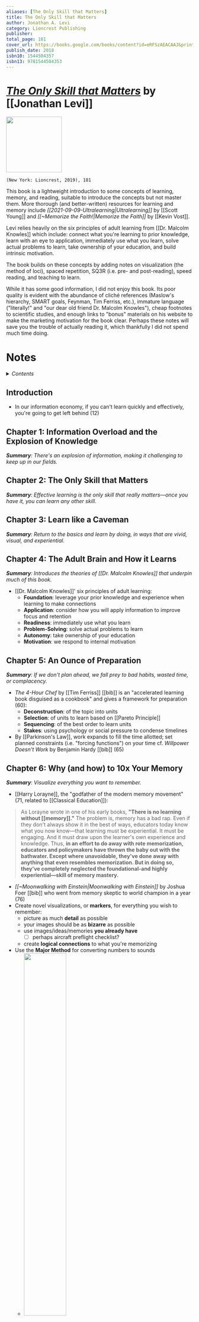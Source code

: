 ```yaml
---
aliases: [The Only Skill that Matters]
title: The Only Skill that Matters
author: Jonathan A. Levi
category: Lioncrest Publishing
publisher: 
total_page: 181
cover_url: https://books.google.com/books/content?id=eRFSzAEACAAJ&printsec=frontcover&img=1&zoom=1&source=gbs_api
publish_date: 2018
isbn10: 1544504357
isbn13: 9781544504353
---
```

# *[The Only Skill that Matters](https://lioncrest.com/books/the-only-skill-that-matters-jonathan-levi/)* by [[Jonathan Levi]]

<img src="https://lioncrest.com/wp-content/uploads/2019/09/the-only-skill-that-matters.jpg" width=150>

`(New York: Lioncrest, 2019), 181`


This book is a lightweight introduction to some concepts of learning, memory, and reading, suitable to introduce the concepts but not master them. More thorough (and better-written) resources for learning and memory include *[[2021-09-09-Ultralearning|Ultralearning]]* by [[Scott Young]] and *[[~Memorize the Faith!|Memorize the Faith]]* by [[Kevin Vost]]. 

Levi relies heavily on the six principles of adult learning from [[Dr. Malcolm Knowles]] which include: connect what you're learning to prior knowledge, learn with an eye to application, immediately use what you learn, solve actual problems to learn, take ownership of your education, and build intrinsic motivation. 

The book builds on these concepts by adding notes on visualization (the method of loci), spaced repetition, SQ3R (i.e. pre- and post-reading), speed reading, and teaching to learn.

While it has some good information, I did not enjoy this book. Its poor quality is evident with the abundance of cliché references (Maslow's hierarchy, SMART goals, Feynman, Tim Ferriss, etc.), immature language ("literally!" and "our dear old friend Dr. Malcolm Knowles"), cheap footnotes to scientific studies, and enough links to "bonus" materials on his website to make the marketing motivation for the book clear. Perhaps these notes will save you the trouble of actually reading it, which thankfully I did not spend much time doing.


# Notes

<details>
 <summary><i>Contents</i></summary>
<!-- MarkdownTOC autolink="true" -->

- [Introduction](#introduction)
- [Chapter 1: Information Overload and the Explosion of Knowledge](#chapter-1-information-overload-and-the-explosion-of-knowledge)
- [Chapter 2: The Only Skill that Matters](#chapter-2-the-only-skill-that-matters)
- [Chapter 3: Learn like a Caveman](#chapter-3-learn-like-a-caveman)
- [Chapter 4: The Adult Brain and How it Learns](#chapter-4-the-adult-brain-and-how-it-learns)
- [Chapter 5: An Ounce of Preparation](#chapter-5-an-ounce-of-preparation)
- [Chapter 6: Why \(and how\) to 10x Your Memory](#chapter-6-why-and-how-to-10x-your-memory)
- [Chapter 7: The Mnemonic Nuclear Option](#chapter-7-the-mnemonic-nuclear-option)
- [Chapter 8: Never Forget Again](#chapter-8-never-forget-again)
- [Chapter 9: Priming Your Brain for Learning](#chapter-9-priming-your-brain-for-learning)
- [Chapter 10: Learning to Walk on your Hands](#chapter-10-learning-to-walk-on-your-hands)
- [Chapter 11: Cross-Pollination and Brute Force Learning](#chapter-11-cross-pollination-and-brute-force-learning)
- [Chapter 12: Check Yourself](#chapter-12-check-yourself)
- [Chapter 13: Pay it Forward](#chapter-13-pay-it-forward)
- [Chapter 14: High-Performance Habits](#chapter-14-high-performance-habits)

<!-- /MarkdownTOC -->
</details>

## Introduction
- In our information economy, if you can't learn quickly and effectively, you're going to get left behind (12)


## Chapter 1: Information Overload and the Explosion of Knowledge
_**Summary**: There's an explosion of information, making it challenging to keep up in our fields._


## Chapter 2: The Only Skill that Matters
_**Summary**: Effective learning is the only skill that really matters—once you have it, you can learn any other skill._


## Chapter 3: Learn like a Caveman
_**Summary**: Return to the basics and learn by doing, in ways that are vivid, visual, and experiential._


## Chapter 4: The Adult Brain and How it Learns
_**Summary**: Introduces the theories of [[Dr. Malcolm Knowles]] that underpin much of this book._
- [[Dr. Malcolm Knowles]]' six principles of adult learning:
	- **Foundation**: leverage your prior knowledge and experience when learning to make connections
	- **Application**: consider how you will apply information to improve focus and retention
	- **Readiness**: immediately use what you learn
	- **Problem-Solving**: solve actual problems to learn
	- **Autonomy**: take ownership of your education
	- **Motivation**: we respond to internal motivation


## Chapter 5: An Ounce of Preparation
_**Summary**: If we don't plan ahead, we fall prey to bad habits, wasted time, or complacency._
- *The 4-Hour Chef* by [[Tim Ferriss]] [[bib]] is an "accelerated learning book disguised as a cookbook" 
 and gives a framework for preparation (60):
	- **Deconstruction**: of the topic into units
	- **Selection**: of units to learn based on [[Pareto Principle]]
	- **Sequencing**: of the best order to learn units
	- **Stakes**: using psychology or social pressure to condense timelines
- By [[Parkinson's Law]], work expands to fill the time allotted; set planned constraints (i.e. "forcing functions") on your time cf. *Willpower Doesn't Work* by Benjamin Hardy [[bib]] (65)


## Chapter 6: Why (and how) to 10x Your Memory
_**Summary**: Visualize everything you want to remember._
- [[Harry Lorayne]], the "godfather of the modern memory movement" (71, related to [[Classical Education]]):

>As Lorayne wrote in one of his early books, **"There is no learning without [[memory]]."** The problem is, memory has a bad rap. Even if they don't always show it in the best of ways, educators today know what you now know—that learning must be experiential. It must be engaging. And it must draw upon the learner's own experience and knowledge. Thus, **in an effort to do away with rote memorization, educators and policymakers have thrown the baby out with the bathwater. Except where unavoidable, they've done away with anything that even resembles memorization. But in doing so, they've completely neglected the foundational-and highly experiential—skill of memory mastery.**

- *[[~Moonwalking with Einstein|Moonwalking with Einstein]]* by Joshua Foer [[bib]] who went from memory skeptic to world champion in a year (76)
- Create novel visualizations, or **markers**, for everything you wish to remember:
	- picture as much **detail** as possible
	- your images should be as **bizarre** as possible
	- use images/ideas/memories **you already have** 
		- [ ] perhaps aircraft preflight checklist?
	- create **logical connections** to what you're memorizing 
- Use the **Major Method** for converting numbers to sounds
	- <img src="https://masterofmemory.com/wp-content/uploads/2014/02/Major-System-1080x720.jpg" width="50%">
	- [ ] #read / #watch  [Major System | Art of Memory](https://artofmemory.com/wiki/Major_System/)


## Chapter 7: The Mnemonic Nuclear Option
_**Summary**: Build a **memory palace** (i.e. the **method of loci**)._
- The "mnemonic nuclear option" is to use a **memory palace** or the **method of loci** by placing visualizations in a room.
	- [[St. Augustine]] talks about this in *[[~Confessions|Confessions]]* Book X [[bib]] (96)
	- For a better description of this method, see *[[~Memorize the Faith!|Memorize the Faith]]* by [[Kevin Vost]]
	- You have hundreds of potential memory palaces in your mind already (places you have lived/worked/etc.)


## Chapter 8: Never Forget Again
_**Summary**: Practice [[Spaced repetition]] to keep cement memories._
- **[[Spaced repetition]]** goes back to [[Hermann Ebbinghaus]] who wrote *Memory: A Contribution to Experimental Psychology* [[bib]] which describes the exponential loss of memory (106)
- Knowing this "forgetting curve", practice overlearning, and spaced repetition (using tools such as a Leitner box, Anki, Memrise, Brainscape, or Obsidian plugins)
	- [ ] #watch (1.5 hr) [The Absolute State of [[Spaced Repetition]] In Obsidian](https://youtu.be/OqVs1Sw-Ahg)
	- [ ] create Readwise-like functionality in Obsidian to practice spaced repetition with my reading notes 
- *Fluen Forever* by Gabriel Wyner [[bib]] combines spaced repetition with photos


## Chapter 9: Priming Your Brain for Learning
_**Summary**: Use Francis Robinson's **SQ3R method** (including pre-reading) to increase reading comprehension._
- [[Francis P. Robinson]] in *Effective Study* [[bib]] developed the **SQ3R method**:
	- **Survey**: skim for structure and important points to build a map of the text
	- **Question**: connect to prior material and knowledge
	- **Read**: read the text
	- **Recall**: remember what you've read and create visual mnemonics 
	- **Review**: perform spaced repetition on your notes (spend more time on this than all of the prior steps combined)
	- **Survey** and **Question** together are **Pre-reading**


## Chapter 10: Learning to Walk on your Hands
_**Summary**: He gives instruction in **speed reading** with methods like minimizing subvocalization and taking larger eye fixations to minimize saccadic blindness and claims comprehension at 700 wpm._


## Chapter 11: Cross-Pollination and Brute Force Learning
_**Summary**: Learning anything helps you learn everything to be opportunistic in what you learn. When learning something, attack it from multiple angles._
- All of human knowledge is connected, so **learning anything helps you learn everything** (144)
- Your motivation to learn is a scarce resource, so take advantage of it by following your curiosity down unrelated paths (147)
- "**Brute force learning**" by Mattan Griffel ([Brute Force Learning](https://onemonth.com/brute-force-learning)): learning from multiple angles (i.e. doing all the intro tutorial or listening to a bunch of podcasts to hear the same lesson from different perspectives)
	- This is perhaps better called "multi-pronged learning" rather than "brute force learning"


## Chapter 12: Check Yourself
_**Summary**: There are clearly different levels of understanding as illustrated in **[[Bloom's Taxonomy]]** of learning. Our goal is to test ourselves (for example by [[writing]]) to move up the hierarchy._
- [[Bloom's Taxonomy]] is a hierarchy of learning
	- <img src="https://upload.wikimedia.org/wikipedia/commons/7/72/BloomsTaxonomy.png" width="50%">
	- A modern addition is to add **creation** to the top of this hierarchy
	- One way to test yourself and move up the hierarchy is to [[Writing|write]] about the topics you're learning about and publish them
- This is illustrated by the following story [[Storytelling|story]] about [[Max Planck]]:

>After winning the Nobel Prize, Planck toured Germany, giving the same standard lecture on the new quantum mechanics. After a while, his chauffeur had memorized the lecture and asked Planck if they could switch places for a day. On the big day, Planck sat in the audience in a chauffeur's cap, and his driver delivered the lecture flawlessly on stage. After the lecture, however, a physics professor stood up and asked a detailed, complex question. The chauffeur's response? "I'm surprised to receive such an elementary question in an advanced city like Munich. I'm going to let my chauffeur reply!"


## Chapter 13: Pay it Forward
_**Summary**: Teach a topic to really learn it._
- The process of dissecting a subject well enough to teach it results in a much deeper understanding (165)
- The students we teach end up teaching us with the questions they ask to fill in the gaps in our knowledge (166)
- [[Richard Feynman]] as a model teacher


## Chapter 14: High-Performance Habits
_**Summary**: Protect your investment in your brain by focusing on **sleep**, **nutrition**, and **exercise**._


--- 
**Topic**: [[Memory]]

**Source**: [[Fr. Raymund]] 2020-09-27

**Bibliography**

```query
[[bib]] file:(2022-07-26-The Only Skill that Matters)
```
 

**New Words**

- **Andragogy**: the science of adult learning (47)

---
Created: [[2022-07-26-Tue]]
Updated: <%+ tp.file.last_modified_date("YYYY-MM-DD-ddd") %>
